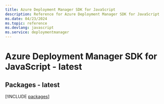 ```yaml
---
title: Azure Deployment Manager SDK for JavaScript
description: Reference for Azure Deployment Manager SDK for JavaScript
ms.date: 04/23/2024
ms.topic: reference
ms.devlang: javascript
ms.service: deploymentmanager
---
```

# Azure Deployment Manager SDK for JavaScript - latest
## Packages - latest
[!INCLUDE [packages](deployment-manager-index.md)]